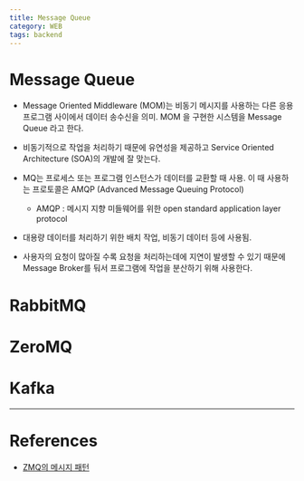 ```yaml
---
title: Message Queue
category: WEB
tags: backend
---
```


# Message Queue

- Message Oriented Middleware (MOM)는 비동기 메시지를 사용하는 다른 응용 프로그램 사이에서 데이터 송수신을 의미. MOM 을 구현한 시스템을 Message Queue 라고 한다.

- 비동기적으로 작업을 처리하기 때문에 유연성을 제공하고 Service Oriented Architecture (SOA)의 개발에 잘 맞는다.
  
- MQ는 프로세스 또는 프로그램 인스턴스가 데이터를 교환할 때 사용. 이 때 사용하는 프로토콜은 AMQP (Advanced Message Queuing Protocol)
  - AMQP : 메시지 지향 미들웨어를 위한 open standard application layer protocol
  
- 대용량 데이터를 처리하기 위한 배치 작업, 비동기 데이터 등에 사용됨. 
  
- 사용자의 요청이 많아질 수록 요청을 처리하는데에 지연이 발생할 수 있기 때문에 Message Broker를 둬서 프로그램에 작업을 분산하기 위해 사용한다.

<!--more-->

# RabbitMQ

# ZeroMQ

# Kafka

---

# References

- [ZMQ의 메시지 패턴](https://soooprmx.com/zmq-how-to/)